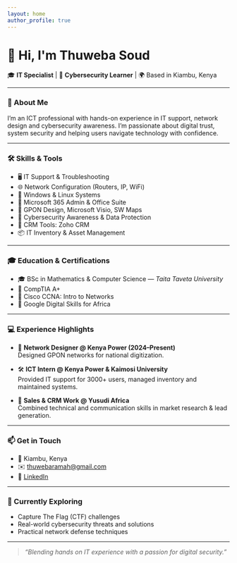 ```yaml
---
layout: home
author_profile: true
---
```


# 👋 Hi, I'm Thuweba Soud

🎓 **IT Specialist** | 🔐 **Cybersecurity Learner** | 🌍 Based in Kiambu, Kenya

---

### 💼 About Me

I’m an ICT professional with hands-on experience in IT support, network design and cybersecurity awareness. I’m passionate about digital trust, system security and helping users navigate technology with confidence.

---

### 🛠️ Skills & Tools

- 🖥️ IT Support & Troubleshooting  
- 🌐 Network Configuration (Routers, IP, WiFi)  
- 💽 Windows & Linux Systems  
- 🧰 Microsoft 365 Admin & Office Suite  
- 📡 GPON Design, Microsoft Visio, SW Maps  
- 🔐 Cybersecurity Awareness & Data Protection  
- 💼 CRM Tools: Zoho CRM  
- 📦 IT Inventory & Asset Management  

---

### 🎓 Education & Certifications

- 🎓 BSc in Mathematics & Computer Science — *Taita Taveta University*  
- 📜 CompTIA A+  
- 📜 Cisco CCNA: Intro to Networks  
- 📜 Google Digital Skills for Africa  

---

### 💻 Experience Highlights

- 🧭 **Network Designer @ Kenya Power (2024–Present)**  
  Designed GPON networks for national digitization.

- 🛠️ **ICT Intern @ Kenya Power & Kaimosi University**  
  Provided IT support for 3000+ users, managed inventory and maintained systems.

- 🧪 **Sales & CRM Work @ Yusudi Africa**  
  Combined technical and communication skills in market research & lead generation.

---

### 📫 Get in Touch

- 📍 Kiambu, Kenya  
- ✉️ [thuwebaramah@gmail.com](mailto:thuwebaramah@gmail.com)  
- 🔗 [LinkedIn](https://linkedin.com/in/thuwebaramah)

---

### 🔭 Currently Exploring

- Capture The Flag (CTF) challenges  
- Real-world cybersecurity threats and solutions  
- Practical network defense techniques

---

> *“Blending hands on IT experience with a passion for digital security.”*
